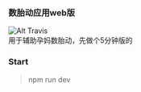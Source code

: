 ### 数胎动应用web版
![Alt Travis](https://travis-ci.org/vianvio/babyMoveCounter.svg?branch=master)   
用于辅助孕妈数胎动，先做个5分钟版的

### Start
> npm run dev